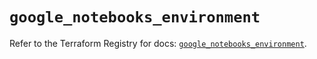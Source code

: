 # `google_notebooks_environment`

Refer to the Terraform Registry for docs: [`google_notebooks_environment`](https://registry.terraform.io/providers/hashicorp/google-beta/6.49.3/docs/resources/google_notebooks_environment).
